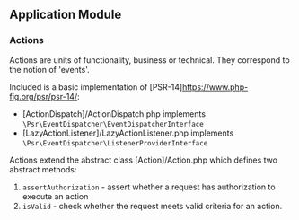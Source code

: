 ## Application Module

### Actions
Actions are units of functionality, business or technical. They correspond to the notion of 'events'.

Included is a basic implementation of [PSR-14]https://www.php-fig.org/psr/psr-14/:
- [ActionDispatch]/ActionDispatch.php implements `\Psr\EventDispatcher\EventDispatcherInterface`
- [LazyActionListener]/LazyActionListener.php implements `\Psr\EventDispatcher\ListenerProviderInterface`

Actions extend the abstract class [Action]/Action.php which defines two abstract methods:
1. `assertAuthorization` - assert whether a request has authorization to execute an action
2. `isValid` - check whether the request meets valid criteria for an action.

